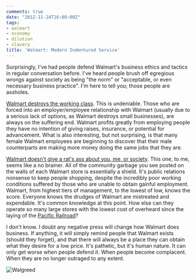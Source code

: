 ```yaml
---
comments: true
date: "2012-11-24T16:08:00Z"
tags:
- walmart
- economy
- dilution
- slavery
title: 'Walmart: Modern Indentured Service'
---
```


Surprisingly, I've had people defend Walmart's business ethics and
tactics in regular conversation before. I've heard people brush off
egregious wrongs against society as being "the norm" or "acceptable, or
even necessary business practice". I'm here to tell you; those people
are assholes.

[Walmart destroys the working class][wages]. This is undeniable. Those
who are forced into an employer/employee relationship with Walmart
(usually due to a serious lack of options, as Walmart destroys small
businesses), are always on the suffering end. Walmart profits greatly
from employing people they have no intention of giving raises,
insurance, or potential for advancement. What is also interesting, but
not surprising, is that many female Walmart employees are beginning to
discover that their male counterparts are making more money doing the 
same jobs that they are.

[Walmart doesn't give a rat's ass about you, me, or society][assholes].
This one, to me, seems like a no brainer. All of the community garbage
you see posted on the walls of each Walmart store is essentially a
shield. It's public relations nonsense to keep people shopping, despite
the incredibly poor working conditions suffered by those who are unable
to obtain gainful employment. Walmart, from highest tiers of management,
to the lowest of low, knows the score. Everyone knows the drudges of
Walmart are mistreated and expendable. It's common knowledge at this
point. How else can they operate so many large stores with the lowest
cost of overheard since the laying of the [Pacific Railroad][pac]?

I don't know. I doubt any negative press will change how Walmart does
business. If anything, it will simply remind people that Walmart exists
(should they forget), and that there will always be a place they can
obtain what they desire for a low price. It's pathetic, but it's human
nature. It can only get worse when people defend it. When people become
complacent. When they are no longer outraged to any extent.

![Walgreed](/img/2012/walgreed.jpg)

[wages]: http://www.huffingtonpost.com/2012/11/16/walmarts-internal-compensation-plan_n_2145086.html
[assholes]: http://www.nytimes.com/2012/11/24/business/wal-mart-dismisses-labor-protests-at-its-stores.html?_r=0
[pac]: http://en.wikipedia.org/wiki/First_Transcontinental_Railroad

